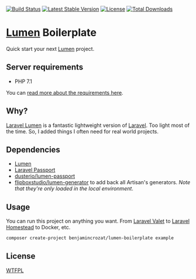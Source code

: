 [![Build Status](https://travis-ci.org/benjamincrozat/lumen-boilerplate.svg?branch=master)](https://travis-ci.org/benjamincrozat/lumen-boilerplate)
[![Latest Stable Version](https://poser.pugx.org/benjamincrozat/lumen-boilerplate/v/stable)](https://packagist.org/packages/benjamincrozat/lumen-boilerplate)
[![License](https://poser.pugx.org/benjamincrozat/lumen-boilerplate/license)](https://packagist.org/packages/benjamincrozat/lumen-boilerplate)
[![Total Downloads](https://poser.pugx.org/benjamincrozat/lumen-boilerplate/downloads)](https://packagist.org/packages/benjamincrozat/lumen-boilerplate)

# [Lumen](https://lumen.laravel.com/docs) Boilerplate

Quick start your next [Lumen](https://lumen.laravel.com/docs) project.

## Server requirements

- PHP 7.1

You can [read more about the requirements here](https://lumen.laravel.com/docs/5.5/installation#server-requirements).

## Why?

[Laravel Lumen](https://lumen.laravel.com/docs) is a fantastic lightweight version of [Laravel](https://laravel.com/docs). Too light most of the time. So, I added things I often need for real world projects.

## Dependencies

- [Lumen](https://lumen.laravel.com/docs)
- [Laravel Passport](https://laravel.com/docs/passport)
- [dusterio/lumen-passport](https://github.com/dusterio/lumen-passport)
- [flipboxstudio/lumen-generator](https://github.com/flipboxstudio/lumen-generator) to add back all Artisan's generators. *Note that they're only loaded in the local environment*.

## Usage

You can run this project on anything you want. From [Laravel Valet](https://laravel.com/docs/valet) to [Laravel Homestead](https://laravel.com/docs/homestead) to Docker, etc.

```bash
composer create-project benjamincrozat/lumen-boilerplate example
```

## License

[WTFPL](http://www.wtfpl.net/about/)
